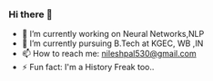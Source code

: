 ### Hi there 👋

<!--
**Nilu_007** is a ✨ _special_ ✨ repository because its `README.md` (this file) appears on your GitHub profile.

Here are some ideas to get you started:

- 🔭 I’m currently working on ...
- 🌱 I’m currently learning ...
- 👯 I’m looking to collaborate on ...
- 🤔 I’m looking for help with ...
- 💬 Ask me about ...
- 📫 How to reach me: sujan99dutta@gmail.com
- 😄 Pronouns: ...
- ⚡ Fun fact: ...
-->

- 🔭 I’m currently working on Neural Networks,NLP
- 🌱 I’m currently pursuing B.Tech at KGEC, WB ,IN
- 📫 How to reach me: nileshpal530@gmail.com
- ⚡ Fun fact: I'm a History Freak too..

